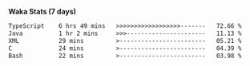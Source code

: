 
<b>Waka Stats (7 days)</b>

<!--START_SECTION:waka-->

```txt
TypeScript    6 hrs 49 mins   >>>>>>>>>>>>>>>>>>-------   72.66 %
Java          1 hr 2 mins     >>>----------------------   11.13 %
XML           29 mins         >------------------------   05.21 %
C             24 mins         >------------------------   04.39 %
Bash          22 mins         >------------------------   03.98 %
```

<!--END_SECTION:waka-->
